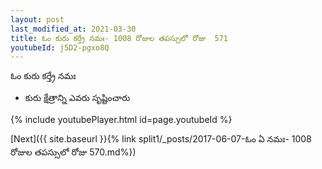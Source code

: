 ```yaml
---
layout: post
last_modified_at: 2021-03-30
title: ఓం కురు కర్త్రే నమః- 1008 రోజుల తపస్సులో రోజు  571
youtubeId: j5D2-pgxo8Q
---
```

 
 
 ఓం కురు కర్త్రే నమః  
 
 -  కురు క్షేత్రాన్ని ఎవరు సృష్టించారు 
 
  
 
  
 
 
 
 
 
 


{% include youtubePlayer.html id=page.youtubeId %}
 
[Next]({{ site.baseurl }}{% link  split1/_posts/2017-06-07-ఓం ఏ నమః- 1008 రోజుల తపస్సులో రోజు  570.md%})
 

